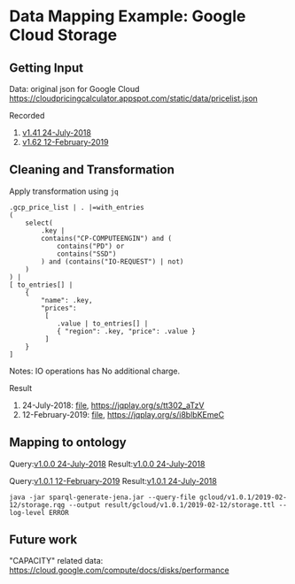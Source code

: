 # Data Mapping Example: Google Cloud Storage
## Getting Input
Data: original json for Google Cloud
https://cloudpricingcalculator.appspot.com/static/data/pricelist.json

Recorded
1. [v1.41 24-July-2018](../data/gcloud/v1.41.json)
2. [v1.62 12-February-2019](../data/gcloud/v1.62.json)

## Cleaning and Transformation
Apply transformation using `jq`
```
.gcp_price_list | . |=with_entries
( 
    select(
        .key | 
        contains("CP-COMPUTEENGIN") and (
            contains("PD") or
            contains("SSD")
        ) and (contains("IO-REQUEST") | not)
    )
) | 
[ to_entries[] | 
    {
        "name": .key,
        "prices": 
         [ 
            .value | to_entries[] |
            { "region": .key, "price": .value }
         ] 
    } 
]
```
Notes:
IO operations has No additional charge.

Result
1. 24-July-2018: [file](../jq/gcloud/v1.41/storage.json), https://jqplay.org/s/tt302_aTzV
2. 12-February-2019: [file](../jq/gcloud/v1.62/storage.json), https://jqplay.org/s/i8blbKEmeC

## Mapping to ontology
Query:[v1.0.0 24-July-2018](../sparql-generate/gcloud/v1.0.0/storage.rqg)
Result:[v1.0.0 24-July-2018](../sparql-generate/result/gcloud/v1.0.0/storage.ttl)

Query:[v1.0.1 12-February-2019](../sparql-generate/gcloud/v1.0.1/2019-02-12/storage.rqg)
Result:[v1.0.1 24-July-2018](../sparql-generate/result/gcloud/v1.0.1/2019-02-12/storage.ttl)
```
java -jar sparql-generate-jena.jar --query-file gcloud/v1.0.1/2019-02-12/storage.rqg --output result/gcloud/v1.0.1/2019-02-12/storage.ttl --log-level ERROR
```

## Future work
"CAPACITY" related data: https://cloud.google.com/compute/docs/disks/performance